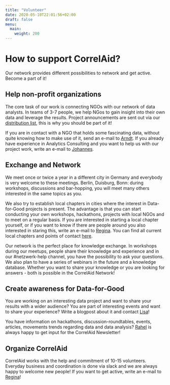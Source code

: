 ```yaml
---
title: "Volunteer"
date: 2020-05-10T22:01:56+02:00
draft: false
menu:
  main:
    weight: 200
---
```




# How to support CorrelAid?

Our network provides different possibilities to network and get active. Become a part of it!

## Help non-profit organizations

The core task of our work is connecting NGOs with our network of data analysts. In teams of 3-7 people, we help NGos to gain insight into their own data and leverage the results. 
Project announcements are sent out via our [distribution list](https://correlaid.us12.list-manage.com/subscribe?u=b294bf2834adf5d89bdd2dd5a&id=915f3f3eff), this is why you should be part of it!

If you are in contact with a NGO that holds some fascinating data, without quite knowing how to make use of it, send an e-mail to [Arndt](mailto:arndt.l@correlaid.org). 
If you already have experience in Analytics Consulting and you want to help us with our project work, write an e-mail to [Johannes](mailto:johannes.m@correlaid.org).

## Exchange and Network

We meet once or twice a year in a different city in Germany and everybody is very welcome to these meetings. Berlin, Duisburg, Bonn: during workshops, discussions and bar-hopping, you will meet many others interested in the same topics as you.

We also try to establish local chapters in cities where the interest in Data-for-Good projects is present. The advantage is that you can start conducting your own workshops, hackathons, projects with local NGOs and to meet on a regular basis.
If you are interested in starting a local chapter yourself, or if you want to know if there are people around you also interested in staring this, write an e-mail to [Regina](mailto:regina.s@correlaid.org). You can find all current local chapters and points of contact [here](/en/correlaid-x).

Our network is the perfect place for knowledge exchange. In workshops during our meetups, people share their knowledge and experience and in our #netzwerk-help channel, you have the possibility to ask your questions. We also plan to have a series of webinars in the future and a knowledge database. 
Whether you want to share your knowledge or you are looking for answers - both is possible in the CorrelAid Network!

## Create awareness for Data-for-Good

You are working on an interesting data project and want to share your results with a wider audience? You are part of interesting events and want to share your experience? Write a blogpost about it and contact [Lisa](mailto:blog@correlaid.org)!

You have information on hackathons, discussion-roundtables, events, articles, movements trends regarding data and data analysis? [Rahel](mailto:newsletter@correlaid.org) is always happy to get input for the CorrelAid Newsletter!

## Organize CorrelAid 

CorrelAid works with the help and commitment of 10-15 volunteers. Everyday business and coordination is done via slack and we are always happy to welcome new people! If you want to get active, write an e-mail to [Regina](mailto:regina.s@correlaid.org)!
